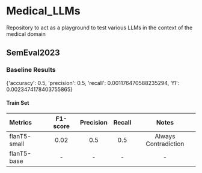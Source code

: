 # Medical_LLMs
Repository to act as a playground to test various LLMs in the context of the medical domain 

## SemEval2023

### Baseline Results
{'accuracy': 0.5, 'precision': 0.5, 'recall': 0.001176470588235294, 'f1': 0.0023474178403755865}

#### Train Set

| **Metrics**    | F1-score | Precision | Recall | Notes |
|:-------------- |:--:|:--:|:--:|:--:|
| flanT5-small | 0.02 | 0.5 | 0.5 | Always Contradiction |
| flanT5-base | - | - | - | - |
